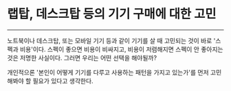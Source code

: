 # 랩탑, 데스크탑 등의 기기 구매에 대한 고민
---
노트북이나 데스크탑, 또는 모바일 기기 등과 같이 기기를 살 때 고민되는 것이 바로 '스펙과 비용'이다.
스펙이 좋으면 비용이 비싸지고, 비용이 저렴해지면 스펙이 안 좋아지는 것은 저명한 사실이다.
그러면 우리는 어떤 선택을 해야될까?

개인적으론 '본인이 어떻게 기기를 다루고 사용하는 패턴을 가지고 있는가'를 먼저 고민해봐야 할 필요가 있다고 생각한다.